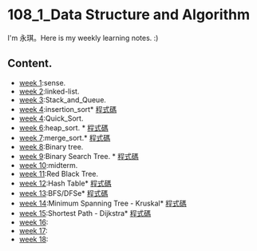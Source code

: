 # 108_1_Data Structure and Algorithm
I'm 永琪。Here is my weekly learning notes. :)
  
## Content. 
- [week 1](https://github.com/hello02923/lai/tree/master/content/week1#week-1):sense. 
- [week 2](https://github.com/hello02923/lai/tree/master/content/week2#week-2):linked-list. 
- [week 3](https://github.com/hello02923/lai/tree/master/content/week3):Stack_and_Queue. 
- [week 4](https://github.com/hello02923/lai/tree/master/content/week4#week-4):insertion_sort*   [程式碼](practice/insertionSortList.py)
- [week 4](https://github.com/hello02923/lai/tree/master/content/week4#week-4):Quick_Sort. 
- [week 6](https://github.com/hello02923/lai/tree/master/content/week6#week6):heap_sort. *   [程式碼](HW2/heapsort/heap_sort_06170108.py)
- [week 7](https://github.com/hello02923/lai/tree/master/content/week6#week6):merge_sort.*   [程式碼](HW2/mergesort/merge_sort_06170108.py)
- [week 8](https://github.com/hello02923/lai/tree/master/content/week4#week-7):Binary tree. 
- [week 9](https://github.com/hello02923/lai/tree/master/content/week9):Binary Search Tree. *   [程式碼](HW3/binary_search_tree_06170108.py)
- [week 10]():midterm. 
- [week 11]():Red Black Tree. 
- [week 12]():Hash Table*   [程式碼](HW4/hash_table_06170108.py)
- [week 13]():BFS/DFSe*   [程式碼](HW5/BFS_06170108.py)
- [week 14]():Minimum Spanning Tree - Kruskal*   [程式碼](HW6/Dijkstra_06170108.py)
- [week 15]():Shortest Path - Dijkstra*   [程式碼](HW6/Dijkstra_06170108.py)
- [week 16]():
- [week 17]():
- [week 18]():
